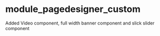 # module_pagedesigner_custom
Added Video component, full width banner component and slick slider component
